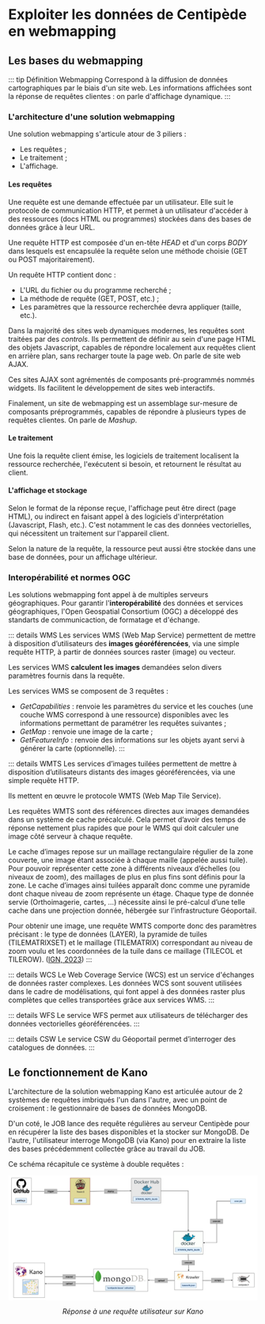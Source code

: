 # Exploiter les données de Centipède en webmapping
## Les bases du webmapping
::: tip Définition Webmapping 
Correspond à la diffusion de données cartographiques par le biais d'un site web. Les informations affichées sont la réponse de requêtes clientes : on parle d'affichage dynamique.
:::

### L'architecture d'une solution webmapping
Une solution webmapping s'articule atour de 3 piliers :
- Les requêtes ;
- Le traitement ;
- L'affichage.

#### Les requêtes
Une requête est une demande effectuée par un utilisateur. Elle suit le protocole  de communication HTTP, et permet à un utilisateur d'accéder à des ressources (docs HTML ou programmes) stockées dans des bases de données grâce à leur URL.

Une requête HTTP est composée d'un en-tête *HEAD* et d'un corps *BODY* dans lesquels est encapsulée la requête selon une méthode choisie (GET ou POST majoritairement).

Un requête HTTP contient donc : 
- L'URL du fichier ou du programme recherché ;
- La méthode de requête (GET, POST, etc.) ;
- Les paramètres que la ressource recherchée devra appliquer (taille, etc.).

Dans la majorité des sites web dynamiques modernes, les requêtes sont traitées par des *controls*. Ils permettent de définir au sein d'une page HTML des objets Javascript, capables de répondre localement aux requêtes client en arrière plan, sans recharger toute la page web. On parle de site web AJAX.

Ces sites AJAX sont agrémentés de composants pré-programmés nommés widgets. Ils facilitent le développement de sites web interactifs. 

Finalement, un site de webmapping est un assemblage sur-mesure de composants préprogrammés, capables de répondre à plusieurs types de requêtes clientes. On parle de *Mashup*.

#### Le traitement
Une fois la requête client émise, les logiciels de traitement localisent la ressource recherchée, l'exécutent si besoin, et retournent le résultat au client.

#### L'affichage et stockage
Selon le format de la réponse reçue, l'affichage peut être direct (page HTML), ou indirect en faisant appel à des logiciels d'interprétation (Javascript, Flash, etc.). C'est notamment le cas des données vectorielles, qui nécessitent un traitement sur l'appareil client.

Selon la nature de la requête, la ressource peut aussi être stockée dans une base de données, pour un affichage ultérieur.

### Interopérabilité et normes OGC
Les solutions webmapping font appel à de multiples serveurs géographiques. Pour garantir l'**interopérabilité** des données et services géographiques, l'Open Geospatial Consortium (OGC) a déceloppé des standarts de communicaction, de formatage et d'échange.

::: details WMS
Les services WMS (Web Map Service) permettent de mettre à disposition d’utilisateurs des **images géoréférencées**, via une simple requête HTTP, à partir de données sources raster (image) ou vecteur.

Les services WMS **calculent les images** demandées selon divers paramètres fournis dans la requête.

Les services WMS se composent de 3 requêtes : 
- *GetCapabilities* : renvoie les paramètres du service et les couches (une couche WMS correspond à une ressource) disponibles avec les informations permettant de paramétrer les requêtes suivantes ;
- *GetMap* : renvoie une image de la carte ;
- *GetFeatureInfo* : renvoie des informations sur les objets ayant servi à générer la carte (optionnelle).
:::

::: details WMTS
Les services d’images tuilées permettent de mettre à disposition d’utilisateurs distants des images géoréférencées, via une simple requête HTTP.

Ils mettent en œuvre le protocole WMTS (Web Map Tile Service).

Les requêtes WMTS sont des références directes aux images demandées dans un système de cache précalculé. Cela permet d’avoir des temps de réponse nettement plus rapides que pour le WMS qui doit calculer une image côté serveur à chaque requête.

Le cache d’images repose sur un maillage rectangulaire régulier de la zone couverte, une image étant associée à chaque maille (appelée aussi tuile). Pour pouvoir représenter cette zone à différents niveaux d’échelles (ou niveaux de zoom), des maillages de plus en plus fins sont définis pour la zone. Le cache d’images ainsi tuilées apparaît donc comme une pyramide dont chaque niveau de zoom représente un étage.
Chaque type de donnée servie (Orthoimagerie, cartes, …) nécessite ainsi le pré-calcul d’une telle cache dans une projection donnée, hébergée sur l’infrastructure Géoportail.

Pour obtenir une image, une requête WMTS comporte donc des paramètres précisant : le type de données (LAYER), la pyramide de tuiles (TILEMATRIXSET) et le maillage (TILEMATRIX) correspondant au niveau de zoom voulu et les coordonnées de la tuile dans ce maillage (TILECOL et TILEROW). ([IGN, 2023](https://geoservices.ign.fr/documentation/services/api-et-services-ogc#2430))
:::

::: details WCS
Le Web Coverage Service (WCS) est un service d'échanges de données raster complexes. Les données WCS sont souvent utilisées dans le cadre de modélisations, qui font appel à des données raster plus complètes que celles transportées grâce aux services WMS. 
:::

::: details WFS
Le service WFS permet aux utilisateurs de télécharger des données vectorielles géoréférencées.
:::

::: details CSW
Le service CSW du Géoportail permet d’interroger des catalogues de données.
:::

## Le fonctionnement de Kano
L'architecture de la solution webmapping Kano est articulée autour de 2 systèmes de requêtes imbriqués l'un dans l'autre, avec un point de croisement : le gestionnaire de bases de données MongoDB.

D'un coté, le JOB lance des requête régulières au serveur Centipède pour en récupérer la liste des bases disponibles et la stocker sur MongoDB. De l'autre, l'utilisateur interroge MongoDB (via Kano) pour en extraire la liste des bases précédemment collectée grâce au travail du JOB. 

Ce schéma récapitule ce système à double requêtes :

<img src="../assets/requetes_kano.jpg" 
        alt="Impossible de visualiser le contenu" 
        style="display: block; margin: 0 auto" />
*<center> Réponse à une requête utilisateur sur Kano</center>* 
